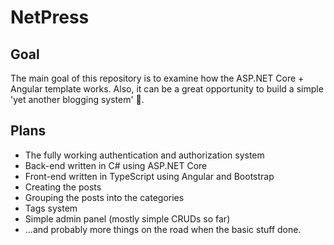 # NetPress

## Goal
The main goal of this repository is to examine how the ASP.NET Core + Angular template works. Also, it can be a great opportunity to build a simple 'yet another blogging system' 🤷‍.

## Plans
- The fully working authentication and authorization system
- Back-end written in C# using ASP.NET Core
- Front-end written in TypeScript using Angular and Bootstrap
- Creating the posts
- Grouping the posts into the categories
- Tags system
- Simple admin panel (mostly simple CRUDs so far)
- ...and probably more things on the road when the basic stuff done.
